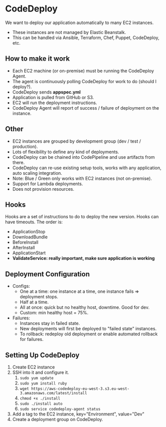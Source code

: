# CodeDeploy

We want to deploy our application automatically to many EC2 instances.

* These instances are not managed by Elastic Beanstalk.
* This can be handled via Ansible, Terraform, Chef, Puppet, CodeDeploy, etc.

## How to make it work

* Each EC2 machine (or on-premise) must be running the CodeDeploy Agent.
* The agent is continuously polling CodeDeploy for work to do (should I deploy?).
* CodeDeploy sends **appspec.yml**
* Application is pulled from GitHub or S3.
* EC2 will run the deployment instructions.
* CodeDeploy Agent will report of success / failure of deployment on the instance.

## Other

* EC2 instances are grouped by development group (dev / test / production).
* Lots of flexibility to define any kind of deployments.
* CodeDeploy can be chained into CodePipeline and use artifacts from there.
* CodeDeploy can re-use existing setup tools, works with any application, auto scaling integration.
* Note: Blue / Green only works with EC2 instances (not on-premise).
* Support for Lambda deployments.
* Does not provision resources.

## Hooks

Hooks are a set of instructions to do to deploy the new version. Hooks can have timeouts. The order is:

* ApplicationStop
* DownloadBundle
* BeforeInstall
* AfterInstall
* ApplicationStart
* **ValidateService: really important, make sure application is working**

## Deployment Configuration

* Configs:
  * One at a time: one instance at a time, one instance fails => deployment stops.
  * Half at a time.
  * All at once: quick but no healthy host, downtime. Good for dev.
  * Custom: min healthy host = 75%.
* Failures:
  * Instances stay in failed state.
  * New deployments will first be deployed to "failed state" instances.
  * To rollback: redeploy old deployment or enable automated rollback for failures.

## Setting Up CodeDeploy

1. Create EC2 instance
1. SSH into it and configure it.
    1. `sudo yum update`
    1. `sudo yum install ruby`
    1. `wget https://aws-codedeploy-eu-west-3.s3.eu-west-3.amazonaws.com/latest/install`
    1. `chmod +x ./install`
    1. `sudo ./install auto`
    1. `sudo service codedeploy-agent status`
1. Add a tag to the EC2 instance, key="Environment", value="Dev"
1. Create a deployment group on CodeDeploy.
